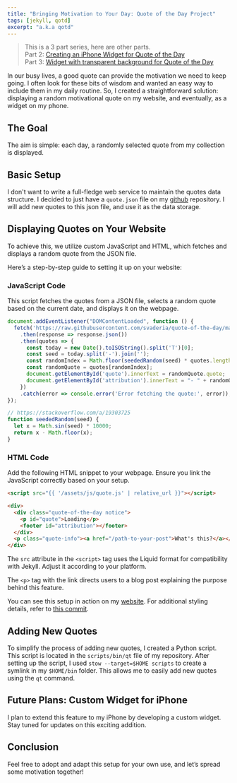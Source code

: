 ```yaml
---
title: "Bringing Motivation to Your Day: Quote of the Day Project"
tags: [jekyll, qotd]
excerpt: "a.k.a qotd"
---
```

> This is a 3 part series, here are other parts.  
> Part 2: [Creating an iPhone Widget for Quote of the Day](/wiki/creating-an-iphone-widget-for-quote-of-the-day/)  
> Part 3: [Widget with transparent background for Quote of the Day](/wiki/widget-with-transparent-background-for-quote-of-the-day/)


In our busy lives, a good quote can provide the motivation we need to keep going.
I often look for these bits of wisdom and wanted an easy way to include them in my daily routine.
So, I created a straightforward solution: displaying a random motivational quote on my website, and eventually, as a widget on my phone.

## The Goal
The aim is simple: each day, a randomly selected quote from my collection is displayed.

## Basic Setup
I don't want to write a full-fledge web service to maintain the quotes data structure.
I decided to just have a `quote.json` file on my [github](https://github.com/svaderia/quote-of-the-day) repository.
I will add new quotes to this json file, and use it as the data storage.

## Displaying Quotes on Your Website

To achieve this, we utilize custom JavaScript and HTML, which fetches and displays a random quote from the JSON file.

Here’s a step-by-step guide to setting it up on your website:

### JavaScript Code

This script fetches the quotes from a JSON file, selects a random quote based on the current date, and displays it on the webpage.

```javascript
document.addEventListener("DOMContentLoaded", function () {
  fetch('https://raw.githubusercontent.com/svaderia/quote-of-the-day/main/quotes.json')
    .then(response => response.json())
    .then(quotes => {
      const today = new Date().toISOString().split('T')[0];
      const seed = today.split('-').join('');
      const randomIndex = Math.floor(seededRandom(seed) * quotes.length);
      const randomQuote = quotes[randomIndex];
      document.getElementById('quote').innerText = randomQuote.quote;
      document.getElementById('attribution').innerText = "- " + randomQuote.attribution;
    })
    .catch(error => console.error('Error fetching the quote:', error));
});

// https://stackoverflow.com/a/19303725
function seededRandom(seed) {
  let x = Math.sin(seed) * 10000;
  return x - Math.floor(x);
}
```

### HTML Code

Add the following HTML snippet to your webpage. Ensure you link the JavaScript correctly based on your setup.

```html
<script src="{{ '/assets/js/quote.js' | relative_url }}"></script>

<div>
  <div class="quote-of-the-day notice">
    <p id="quote">Loading</p>
    <footer id="attribution"></footer>
  </div>
  <p class="quote-info"><a href="/path-to-your-post">What's this?</a></p>
</div>
```

The `src` attribute in the `<script>` tag uses the Liquid format for compatibility with Jekyll. Adjust it according to your platform.

The `<p>` tag with the link directs users to a blog post explaining the purpose behind this feature.

You can see this setup in action on my [website](https://svaderia.github.io).
For additional styling details, refer to [this commit](https://github.com/svaderia/svaderia.github.io/commit/9704cadbca356e3d4b092c17d6bd988513c11695).


## Adding New Quotes
To simplify the process of adding new quotes, I created a Python script. This script is located in the `scripts/bin/qt` file of my repository.
After setting up the script, I used `stow --target=$HOME scripts` to create a symlink in my `$HOME/bin` folder. This allows me to easily add new quotes using the `qt` command.

## Future Plans: Custom Widget for iPhone
I plan to extend this feature to my iPhone by developing a custom widget. Stay tuned for updates on this exciting addition.

## Conclusion
Feel free to adopt and adapt this setup for your own use, and let’s spread some motivation together!
